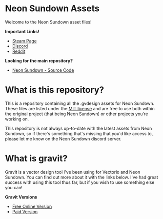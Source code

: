 # Neon Sundown Assets
Welcome to the Neon Sundown asset files!

**Important Links!**
- [Steam Page](https://store.steampowered.com/app/1721870/Neon_Sundown/)
- [Discord](https://discord.gg/NHnR7zcaCc)
- [Reddit](https://www.reddit.com/r/NeonSundown/)

**Looking for the main repository?**
- [Neon Sundown - Source Code](https://github.com/Vitzual/NeonSundown)

# What is this repository?
This is a repository containing all the .gvdesign assets for Neon Sundown. These files are listed under the [MIT license](https://github.com/Vitzual/Neon-Sundown-Assets/blob/main/LICENSE) and are free to use both within the original project (that being Neon Sundown) or other projects you're working on.  

This repository is not always up-to-date with the latest assets from Neon Sundown, so if there's something that's missing that you'd like access to, please let me know on the Neon Sundown discord server.

# What is gravit?

Gravit is a vector design tool I've been using for Vectorio and Neon Sundown. You can find out more about it with the links below. I've had great success with using this tool thus far, but if you wish to use something else you can!

**Gravit Versions**
- [Free Online Version](https://www.designer.io/en/offers/freegravit/)
- [Paid Version](https://www.designer.io/en/)
